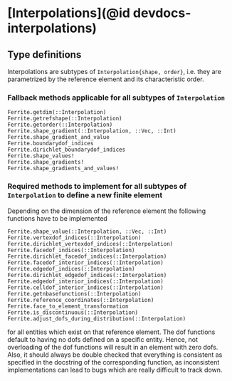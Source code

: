 # [Interpolations](@id devdocs-interpolations)

## Type definitions

Interpolations are subtypes of `Interpolation{shape, order}`, i.e. they are
parametrized by the reference element and its characteristic order.

### Fallback methods applicable for all subtypes of `Interpolation`

```@docs
Ferrite.getdim(::Interpolation)
Ferrite.getrefshape(::Interpolation)
Ferrite.getorder(::Interpolation)
Ferrite.shape_gradient(::Interpolation, ::Vec, ::Int)
Ferrite.shape_gradient_and_value
Ferrite.boundarydof_indices
Ferrite.dirichlet_boundarydof_indices
Ferrite.shape_values!
Ferrite.shape_gradients!
Ferrite.shape_gradients_and_values!
```

### Required methods to implement for all subtypes of `Interpolation` to define a new finite element

Depending on the dimension of the reference element the following functions have to be implemented

```@docs
Ferrite.shape_value(::Interpolation, ::Vec, ::Int)
Ferrite.vertexdof_indices(::Interpolation)
Ferrite.dirichlet_vertexdof_indices(::Interpolation)
Ferrite.facedof_indices(::Interpolation)
Ferrite.dirichlet_facedof_indices(::Interpolation)
Ferrite.facedof_interior_indices(::Interpolation)
Ferrite.edgedof_indices(::Interpolation)
Ferrite.dirichlet_edgedof_indices(::Interpolation)
Ferrite.edgedof_interior_indices(::Interpolation)
Ferrite.celldof_interior_indices(::Interpolation)
Ferrite.getnbasefunctions(::Interpolation)
Ferrite.reference_coordinates(::Interpolation)
Ferrite.face_to_element_transformation
Ferrite.is_discontinuous(::Interpolation)
Ferrite.adjust_dofs_during_distribution(::Interpolation)
```

for all entities which exist on that reference element. The dof functions default to having no
dofs defined on a specific entity. Hence, not overloading of the dof functions will result in an 
element with zero dofs. Also, it should always be double checked that everything is consistent as 
specified in the docstring of the corresponding function, as inconsistent implementations can
lead to bugs which are really difficult to track down.
